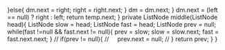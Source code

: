 }else{
dm.next = right;
right = right.next;
}
dm = dm.next;
}
dm.next = (left == null) ? right : left;
return temp.next;
}
private ListNode middle(ListNode head){
ListNode slow = head;
ListNode fast = head;
ListNode prev = null;
while(fast !=null && fast.next != null){
prev = slow;
slow = slow.next;
fast = fast.next.next;
}
// if(prev != null){
//     prev.next = null;
// }
return prev;
}
}